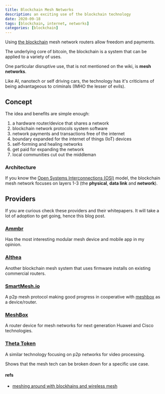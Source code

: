 ```yaml
---
title: Blockchain Mesh Networks
description: an exciting use of the blockchain technology
date: 2020-09-18
tags: [blockchain, internet, networks]
categories: [blockchain]
---
```


Using [the blockchain](https://en.wikipedia.org/wiki/Blockchain) mesh network routers allow freedom and payments.

The underlying core of bitcoin, the blockchain is a system that can be applied to a variety of uses.

One particular disruptive use, that is not mentioned on the wiki, is **mesh networks**.

Like AI, nanotech or self driving cars, the technology has it's criticisms of being advantageous to criminals (IMHO the lesser of evils).

## Concept

The idea and benefits are simple enough:

1. a hardware router/device that shares a network
2. blockchain network protocols system software
3. network payments and transactions free of the internet
4. boundary expanded for the internet of things (IoT) devices
5. self-forming and healing networks
6. get paid for expanding the network
7. local communities cut out the middleman

### Architecture

If you know the [Open Systems Interconnections (OSI)](https://en.wikipedia.org/wiki/OSI_model) model, the blockchain mesh network focuses on layers 1-3 (the **physical**, **data link** and **network**).

## Providers

If you are curious check these providers and their whitepapers.  It will take a lot of adoption to get going, hence this blog post.

### [Ammbr](https://www.ammbr.com/)

Has the most interesting modular mesh device and mobile app in my opinion.  

### [Althea](https://althea.net/)

Another blockchain mesh system that uses firmware installs on existing commercial routers.

### [SmartMesh.io](https://smartmesh.io/)

A p2p mesh protocol making good progress in cooperative with [meshbox](https://meshbox.network/) as a device/router.

### [MeshBox](https://meshbox.network/)

A router device for mesh networks for next generation Huawei and Cisco technologies.

### [Theta Token](https://www.thetatoken.org/)

A similar technology focusing on p2p networks for video processing.

Shows that the mesh tech can be broken down for a specific use case.


#### refs

- [meshing around with blockhains and wireless mesh](https://www.publish0x.com/ledgerback/meshing-around-with-blockchains-blockchain-and-wireless-mesh-xxqrln)